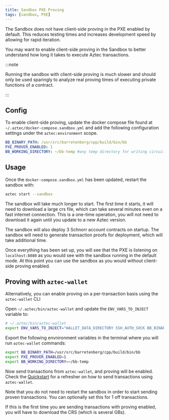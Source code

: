 ```yaml
---
title: Sandbox PXE Proving
tags: [sandbox, PXE]
---
```


The Sandbox does not have client-side proving in the PXE enabled by default. This reduces testing times and increases development speed by allowing for rapid iteration.

You may want to enable client-side proving in the Sandbox to better understand how long it takes to execute Aztec transactions.

:::note

Running the sandbox with client-side proving is much slower and should only be used sparingly to analyze real proving times of executing private functions of a contract.

:::

## Config

To enable client-side proving, update the docker compose file found at `~/.aztec/docker-compose.sandbox.yml` and add the following configuration settings under the `aztec:environment` scope.

```yml
BB_BINARY_PATH: /usr/src/barretenberg/cpp/build/bin/bb
PXE_PROVER_ENABLED: 1
BB_WORKING_DIRECTORY: ~/bb-temp #any temp directory for writing circuit artifacts
```

## Usage

Once the `docker-compose.sandbox.yml` has been updated, restart the sandbox with:

```bash
aztec start --sandbox
```

The sandbox will take much longer to start. The first time it starts, it will need to download a large crs file, which can take several minutes even on a fast internet connection. This is a one-time operation, you will not need to download it again until you update to a new Aztec version.

The sandbox will also deploy 3 Schnorr account contracts on startup. The sandbox will need to generate transaction proofs for deployment, which will take additional time.

Once everything has been set up, you will see that the PXE is listening on `localhost:8080` as you would see with the sandbox running in the default mode. At this point you can use the sandbox as you would without client-side proving enabled.

## Proving with `aztec-wallet`

Alternatively, you can enable proving on a per-transaction basis using the `aztec-wallet` CLI

Open `~/.aztec/bin/aztec-wallet` and update the `ENV_VARS_TO_INJECT` variable to:

```bash
# ~/.aztec/bin/aztec-wallet
export ENV_VARS_TO_INJECT="WALLET_DATA_DIRECTORY SSH_AUTH_SOCK BB_BINARY_PATH PXE_PROVER_ENABLED BB_WORKING_DIRECTORY"
```

Export the following envnironment variables in the terminal where you will run `aztec-wallet` commands:

```bash
export BB_BINARY_PATH=/usr/src/barretenberg/cpp/build/bin/bb
export PXE_PROVER_ENABLED=1
export BB_WORKING_DIRECTORY=~/bb-temp
```

Now send transactions from `aztec-wallet`, and proving will be enabled. Check the [Quickstart](../../getting_started.md) for a refresher on how to send transactions using `aztec-wallet`.

Note that you do not need to restart the sandbox in order to start sending proven transactions. You can optionally set this for 1 off transactions.

If this is the first time you are sending transactions with proving enabled, you will have to download the CRS (which is several GBs).
